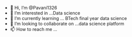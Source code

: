 - 👋 Hi, I’m @Pavani1326
- 👀 I’m interested in ...Data science 
- 🌱 I’m currently learning ... BTech final year data science 
- 💞️ I’m looking to collaborate on ...data science platform
- 📫 How to reach me ...
  

<!---
Pavani1326/Pavani1326 is a ✨ special ✨ repository because its `README.md` (this file) appears on your GitHub profile.
You can click the Preview link to take a look at your changes.
--->
